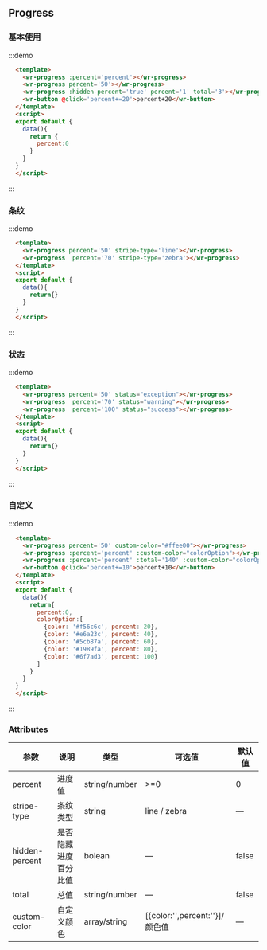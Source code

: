 ## Progress
### 基本使用
:::demo
```html
  <template>
    <wr-progress :percent='percent'></wr-progress>
    <wr-progress percent='50'></wr-progress>
    <wr-progress :hidden-percent='true' percent='1' total='3'></wr-progress>
    <wr-button @click='percent+=20'>percent+20</wr-button>
  </template>
  <script>
  export default {
    data(){
      return {
        percent:0
      }
    }
  }
  </script>
```
:::

### 条纹

:::demo
```html
  <template>
    <wr-progress percent='50' stripe-type='line'></wr-progress>
    <wr-progress  percent='70' stripe-type='zebra'></wr-progress>
  </template>
  <script>
  export default {
    data(){
      return{}
    }
  }
  </script>
```
:::

### 状态
:::demo
```html
  <template>
    <wr-progress percent='50' status="exception"></wr-progress>
    <wr-progress  percent='70' status="warning"></wr-progress>
    <wr-progress  percent='100' status="success"></wr-progress>
  </template>
  <script>
  export default {
    data(){
      return{}
    }
  }
  </script>
```
:::

### 自定义
:::demo
```html
  <template>
    <wr-progress percent='50' custom-color="#ffee00"></wr-progress>
    <wr-progress :percent='percent' :custom-color="colorOption"></wr-progress>
    <wr-progress :percent='percent' :total='140' :custom-color="colorOption"></wr-progress>
    <wr-button @click='percent+=10'>percent+10</wr-button>
  </template>
  <script>
  export default {
    data(){
      return{
        percent:0,
        colorOption:[
          {color: '#f56c6c', percent: 20},
          {color: '#e6a23c', percent: 40},
          {color: '#5cb87a', percent: 60},
          {color: '#1989fa', percent: 80},
          {color: '#6f7ad3', percent: 100}
        ]
      }
    }
  }
  </script>
```
:::

### Attributes
| 参数      | 说明    | 类型      | 可选值       | 默认值   |
|---------- |-------- |---------- |-------------  |-------- |
| percent     |  进度值 | string/number  |     >=0    |    0     |
| stripe-type     | 条纹类型   | string    |    line / zebra  |     —    |
| hidden-percent     | 是否隐藏进度百分比值   |bolean | — | false   |
| total     | 总值   | string/number      | — | false   |
| custom-color     | 自定义颜色   | array/string  | [{color:'',percent:''}]/颜色值 |  —  |
